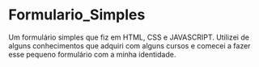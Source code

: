 # Formulario_Simples

Um formulário simples que fiz em HTML, CSS e JAVASCRIPT.
Utilizei de alguns conhecimentos que adquiri com alguns cursos e comecei a fazer esse pequeno formulário com a minha identidade.
